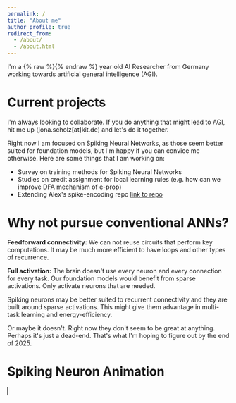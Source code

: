 ```yaml
---
permalink: /
title: "About me"
author_profile: true
redirect_from: 
  - /about/
  - /about.html
---
```


<!-- NOTE age is calculated dynamically with a script tag at the end of this file -->
I'm a {% raw %}<span id="age"></span>{% endraw %} year old AI Researcher from Germany working towards artificial general intelligence (AGI).

Current projects
======
I'm always looking to collaborate. If you do anything that might lead to AGI, hit me up (jona.scholz[at]kit.de) and let's do it together.

Right now I am focused on Spiking Neural Networks, as those seem better suited for foundation models, but I'm happy if you can convice me otherwise. Here are some things that I am working on:

- Survey on training methods for Spiking Neural Networks
- Studies on credit assignment for local learning rules (e.g. how can we improve DFA mechanism of e-prop)
- Extending Alex's spike-encoding repo [link to repo](https://github.com/Alex-Vasilache/Spike-Encoding)

Why not pursue conventional ANNs?
======
**Feedforward connectivity:** We can not reuse circuits that perform key computations. It may be much more efficient to have loops and other types of recurrence.

**Full activation:** The brain doesn't use every neuron and every connection for every task. Our foundation models would benefit from sparse activations. Only activate neurons that are needed.

Spiking neurons may be better suited to recurrent connectivity and they are built around sparse activations. This might give them advantage in multi-task learning and energy-efficiency. 

Or maybe it doesn't. Right now they don't seem to be great at anything. Perhaps it's just a dead-end. That's what I'm hoping to figure out by the end of 2025.

Spiking Neuron Animation
======
<canvas id="neuronCanvas" width="600" height="200" style="border:1px solid #000000;"></canvas>

<script>
  document.addEventListener('DOMContentLoaded', function() {
    var birthdate = "{{ site.birthdate }}";
    var birthDate = new Date(birthdate);
    var today = new Date();
    var age = today.getFullYear() - birthDate.getFullYear();
    var m = today.getMonth() - birthDate.getMonth();
    if (m < 0 || (m === 0 && today.getDate() < birthDate.getDate())) {
        age--;
    }
    document.getElementById('age').innerText = ""+age;
  });

  document.addEventListener('DOMContentLoaded', function() {
    const canvas = document.getElementById('neuronCanvas');
    const ctx = canvas.getContext('2d');

    // Neuron properties
    let membranePotential = 0;
    const threshold = 100;
    const resetPotential = 0;
    const decayRate = 0.5; // Potential decay per frame
    const potentialRise = 35; // Potential increase per spike

    // Neuron position and size
    const neuronX = canvas.width / 2;
    const neuronY = canvas.height / 2;
    const neuronRadius = 30;

    // Input connection
    const inputStartX = 50;
    const inputStartY = neuronY;
    const inputEndX = neuronX - neuronRadius;
    const inputEndY = neuronY;

    // Output connection
    const outputStartX = neuronX + neuronRadius;
    const outputStartY = neuronY;
    const outputEndX = canvas.width - 50;
    const outputEndY = neuronY;

    let incomingSpikes = []; // { x, y, active }
    let outgoingSpike = null; // { x, y, active }
    const spikeSpeed = 5;
    const spikeRadius = 5;

    function drawNeuron() {
      // Draw neuron body
      ctx.beginPath();
      ctx.arc(neuronX, neuronY, neuronRadius, 0, Math.PI * 2);
      ctx.fillStyle = 'lightblue';
      ctx.fill();
      ctx.strokeStyle = 'black';
      ctx.stroke();

      // Draw membrane potential visual
      const potentialHeight = (membranePotential / threshold) * (neuronRadius * 1.8);
      ctx.fillStyle = 'rgba(0, 100, 255, 0.7)';
      ctx.fillRect(neuronX - neuronRadius / 2, neuronY + neuronRadius - 0.9*neuronRadius - potentialHeight, neuronRadius, potentialHeight);

      // Draw threshold line
      ctx.beginPath();
      ctx.moveTo(neuronX - neuronRadius * 0.7, neuronY + neuronRadius - 0.9*neuronRadius - (neuronRadius * 1.8));
      ctx.lineTo(neuronX + neuronRadius * 0.7, neuronY + neuronRadius - 0.9*neuronRadius - (neuronRadius * 1.8));
      ctx.strokeStyle = 'red';
      ctx.lineWidth = 1;
      ctx.stroke();
      ctx.fillStyle = 'red';
      ctx.fillText("Threshold", neuronX + neuronRadius * 0.7 + 5, neuronY + neuronRadius - 0.9*neuronRadius - (neuronRadius * 1.8));


      // Draw connections
      ctx.lineWidth = 2;
      ctx.strokeStyle = 'grey';
      ctx.beginPath();
      ctx.moveTo(inputStartX, inputStartY);
      ctx.lineTo(inputEndX, inputEndY);
      ctx.stroke();

      ctx.beginPath();
      ctx.moveTo(outputStartX, outputStartY);
      ctx.lineTo(outputEndX, outputEndY);
      ctx.stroke();
    }

    function drawSpike(spike) {
      if (spike && spike.active) {
        ctx.beginPath();
        ctx.arc(spike.x, spike.y, spikeRadius, 0, Math.PI * 2);
        ctx.fillStyle = 'orange';
        ctx.fill();
      }
    }

    function updateIncomingSpikes() {
      for (let i = incomingSpikes.length - 1; i >= 0; i--) {
        let spike = incomingSpikes[i];
        if (spike.active) {
          spike.x += spikeSpeed;
          if (spike.x >= inputEndX - spikeRadius) { // Spike reaches neuron
            membranePotential += potentialRise;
            spike.active = false; // Deactivate spike
          }
        }
      }
      // Remove inactive spikes
      incomingSpikes = incomingSpikes.filter(s => s.active || s.x < inputEndX - spikeRadius);
    }

    function updateOutgoingSpike() {
      if (outgoingSpike && outgoingSpike.active) {
        outgoingSpike.x += spikeSpeed;
        if (outgoingSpike.x >= outputEndX) {
          outgoingSpike.active = false; // Deactivate spike at end of axon
        }
      }
    }

    function updatePotential() {
      // Decay potential
      if (membranePotential > resetPotential) {
        membranePotential -= decayRate;
      }
      if (membranePotential < resetPotential) {
        membranePotential = resetPotential;
      }

      // Check for firing
      if (membranePotential >= threshold) {
        membranePotential = resetPotential; // Reset potential
        // Create an outgoing spike
        if (!outgoingSpike || !outgoingSpike.active) { // Fire only if no active outgoing spike
             outgoingSpike = { x: outputStartX + spikeRadius, y: outputStartY, active: true };
        }
      }
    }

    function gameLoop() {
      ctx.clearRect(0, 0, canvas.width, canvas.height);

      updatePotential();
      updateIncomingSpikes();
      updateOutgoingSpike();

      drawNeuron();
      incomingSpikes.forEach(drawSpike);
      drawSpike(outgoingSpike);


      requestAnimationFrame(gameLoop);
    }

    // Periodically generate incoming spikes
    setInterval(() => {
      // Add a new spike only if the last one is far enough or gone
      if (!incomingSpikes.length || incomingSpikes[incomingSpikes.length-1].x > inputStartX + 50) {
         incomingSpikes.push({ x: inputStartX, y: inputStartY, active: true });
      }
    }, 2000); // New spike every 2 seconds

    gameLoop();
  });
</script>